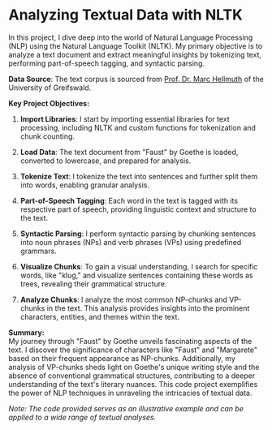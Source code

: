 # Analyzing Textual Data with NLTK

In this project, I dive deep into the world of Natural Language Processing (NLP) using the Natural Language Toolkit (NLTK). My primary objective is to analyze a text document and extract meaningful insights by tokenizing text, performing part-of-speech tagging, and syntactic parsing.

**Data Source**: The text corpus is sourced from [Prof. Dr. Marc Hellmuth](https://math-inf.uni-greifswald.de/storages/uni-greifswald/fakultaet/mnf/mathinf/hellmuth/Teaching/AlgorDatastrWS1819/Goethe--Faust.txt) of the University of Greifswald.

**Key Project Objectives:**

1. **Import Libraries**: I start by importing essential libraries for text processing, including NLTK and custom functions for tokenization and chunk counting.

2. **Load Data**: The text document from "Faust" by Goethe is loaded, converted to lowercase, and prepared for analysis.

3. **Tokenize Text**: I tokenize the text into sentences and further split them into words, enabling granular analysis.

4. **Part-of-Speech Tagging**: Each word in the text is tagged with its respective part of speech, providing linguistic context and structure to the text.

5. **Syntactic Parsing**: I perform syntactic parsing by chunking sentences into noun phrases (NPs) and verb phrases (VPs) using predefined grammars.

6. **Visualize Chunks**: To gain a visual understanding, I search for specific words, like "klug," and visualize sentences containing these words as trees, revealing their grammatical structure.

7. **Analyze Chunks**: I analyze the most common NP-chunks and VP-chunks in the text. This analysis provides insights into the prominent characters, entities, and themes within the text.

**Summary:**  
My journey through "Faust" by Goethe unveils fascinating aspects of the text. I discover the significance of characters like "Faust" and "Margarete" based on their frequent appearance as NP-chunks. Additionally, my analysis of VP-chunks sheds light on Goethe's unique writing style and the absence of conventional grammatical structures, contributing to a deeper understanding of the text's literary nuances. This code project exemplifies the power of NLP techniques in unraveling the intricacies of textual data.

*Note: The code provided serves as an illustrative example and can be applied to a wide range of textual analyses.*